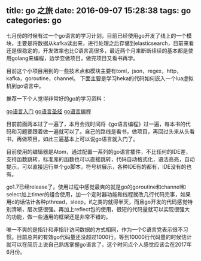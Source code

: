 title: go 之旅
date: 2016-09-07 15:28:38
tags: go
categories: go
---
七月份的时候有过一个go语言的学习计划，目前已经使用go开发了线上的一个模块，主要是将数据从kafka读出来，进行处理之后存储到elasticsearch，目前来看还是很稳定的，开发效率也比C语言高很多，最近两个月来断断续续的基本都是使用golang来编程，边学变做项目，做完项目又看书再学。

目前这个小项目用到的一些技术点和模块主要有toml，json，regex，http，kafka，goroutine，channel。
下面主要是学习heka的代码如何嵌入一个lua虚拟机到go语言中。

推荐一下个人觉得非常好的go的学习资料：

[go语言入门](https://zengweigang.gitbooks.io/core-go/content/index.html)
[go语言圣经](https://docs.ruanjiadeng.com/gopl-zh/index.html)
[go语言编程](https://book.douban.com/subject/11577300/)

目前前面两本过了一遍了，本月会找时间将《go语言编程》过一遍，每本书的代码和习题要跟着做一遍就可以了。自己的路线是看书，做项目，再回过头来从头看书，再做项目，如此三遍基本上可以说go语言就入门了。

目前使用的编辑器是Atom，通过配置一系列的go语言插件，不比任何的IDE差，支持函数跳转，标准库的函数也可以直接跳转，代码自动格式化，语法高亮，自动提示，可以直接运行单个go脚本，符号树展示，各种IDE有的都有，IDE没有的也有。

go1.7已经release了。使用过程中感觉最爽的就是go的goroutine和channel和select加上timer的组合使用，加一个定时器功能和线程就改几行代码完事，如果用c的话估计各种pthread，sleep，if之类的就得半天，而且go开发的代码感觉特别清晰，层次感很强。再加上reflect包的使用，很短的代码量就可以实现很强大的功能，做一些通用的框架还是非常不错的。

唯一不爽的是指针和非指针访问数据的方式相同，作为一个C语言党表示很不习惯。目前总共的有效go代码量还没超过1000行，等到10000行代码量的时候估计就可以在简历上说自己熟练掌握go语言了，这个时间点个人感觉应该会在2017年6月份。
